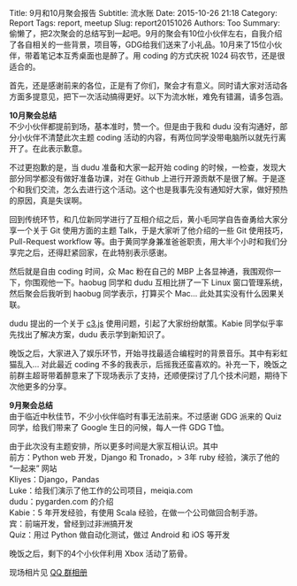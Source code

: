 Title: 9月和10月聚会报告
Subtitle: 流水账
Date: 2015-10-26 21:18
Category: Report
Tags: report, meetup
Slug: report20151026
Authors: Too
Summary: 偷懒了，把2次聚会的总结写到一起吧。9月的聚会有10位小伙伴左右，自我介绍了各自相关的一些背景，项目等，GDG给我们送来了小礼品。10月来了15位小伙伴，带着笔记本互秀桌面也是醉了。用 coding 的方式庆祝 1024 码农节，还是很适合的。

首先，还是感谢前来的各位，正是有了你们，聚会才有意义。同时请大家对活动各方面多提意见，把下一次活动搞得更好。以下为流水帐，难免有错漏，请多包涵。

**10月聚会总结**  
不少小伙伴都提前到场，基本准时，赞一个。但是由于我和 dudu 没有沟通好，部分小伙伴不清楚此次主题 coding 活动的内容，有两位同学没带电脑所以就先行离开了。在此表示歉意。

不过更抱歉的是，当 dudu 准备和大家一起开始 coding 的时候，一检查，发现大部分同学都没有做好准备功课，对在 Github 上进行开源贡献不是很了解。于是逐个和我们交流，怎么去进行这个活动。这个也是我事先没有通知好大家，做好预热的原因，真是失误啊。

回到传统环节，和几位新同学进行了互相介绍之后，黄小毛同学自告奋勇给大家分享一个关于 Git 使用方面的主题 Talk，于是大家听了他介绍的一些 Git 使用技巧，Pull-Request workflow 等。由于黄同学身兼准爸爸职责，用大半个小时和我们分享完之后，还得赶紧回家，在此特别表示感谢。

然后就是自由 coding 时间，众 Mac 粉在自己的 MBP 上各显神通，我围观你一下，你围观他一下。haobug 同学和 dudu 互相比拼了一下 Linux 窗口管理系统，然后聚会后我听到 haobug 同学表示，打算买个 Mac… 此处其实没有什么因果关联。

dudu 提出的一个关于 [c3.js][1] 使用问题，引起了大家纷纷献策。Kabie 同学似乎率先找出了解决方案，dudu 表示学到新知识了。

晚饭之后，大家进入了娱乐环节，开始寻找最适合编程时的背景音乐。其中有彩虹猫乱入… 对此最近 coding 不多的我表示，后摇我还蛮喜欢的。补充一下，晚饭之前群主超哥带着醉意来了下现场表示了支持，还顺便探讨了几个技术问题，期待下次他更多的分享。

**9月聚会总结**  
由于临近中秋佳节，不少小伙伴临时有事无法前来。不过感谢 GDG 派来的 Quiz 同学，给我们带来了 Google 生日的问候，每人一件 GDG T恤。

由于此次没有主题安排，所以更多时间是大家互相认识。其中  
前方：Python web 开发，Django 和 Tronado，\> 3年 ruby 经验，演示了他的 “一起来” 网站  
Kliyes：Django，Pandas  
Luke：给我们演示了他工作的公司项目，meiqia.com  
dudu：pygarden.com 的介绍  
Kabie：5 年开发经验，有使用 Scala 经验，在做一个公司做回合制手游。  
宾：前端开发，曾经到过非洲搞开发  
Quiz：用过 Python 做自动化测试，做过 Android 和 iOS 等开发

晚饭之后，剩下的4个小伙伴利用 Xbox 活动了筋骨。

现场相片见 [QQ 群相册][2]  

[1]:	http://c3js.org/
[2]:	http://qun.qzone.qq.com/group#!/312412351/photo "聚会照片"